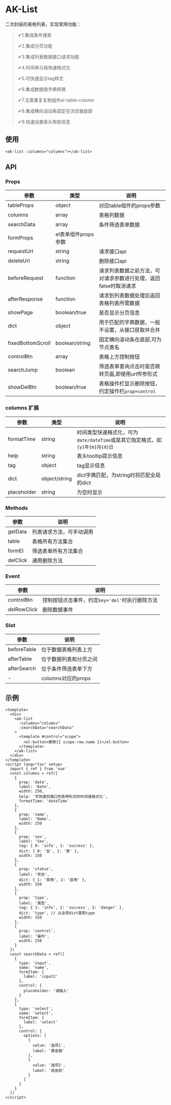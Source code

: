 # AK-List
二次封装的表格列表，实现常用功能：

>✔1.集成条件搜索
> 
>✔2.集成分页功能
> 
>✔3.集成列表数据接口请求功能
> 
>✔4.时间单元格快速格式化
> 
>✔5.可快速显示tag样式
> 
>✔6.集成数据值字典转换
> 
>✔7.无需重复复制组件el-table-column
> 
>✔8.集成横向滚动条固定在浏览器底部
> 
>✔9.快速设置表头帮助信息

## 使用
```vue
<ak-list :columns="columns"></ak-list>
```

## API
 ### Props
| 参数                | 类型             | 说明                                 |
|-------------------|----------------|------------------------------------|
| tableProps        | object         | 对应table组件的props参数                  |
| columns           | array          | 表格列数据                              |
| searchData        | array          | 条件筛选表单数据                           |
| formProps         | el表单组件props参数  |
| requestUrl        | string         | 请求接口api                            |
| deleteUrl         | string         | 删除接口api                            |
| beforeRequest     | function       | 请求列表数据之前方法，可对请求参数进行处理，返回false时取消请求 |
| afterResponse     | function       | 请求到列表数据处理后返回表格列表所需数据               |
| showPage          | boolean/true   | 是否显示分页信息                           |
| dict              | object         | 用于匹配的字典数据，一般不设置，从接口获取并合并           |
| fixedBottomScroll | boolean/string | 固定横向滚动条在底部,可为节点类名                  |
| controlBtn        | array          | 表格上方控制按钮                           |
| searchJump        | boolean        | 筛选表单查询点击时是否跳转页面,即使用url传参形式         |
| showDelBtn        | boolean/true   | 表格操作栏显示删除按钮，约定操作栏`prop=control`    |

### columns 扩展
| 参数          | 类型            | 说明                                                  |
|-------------|---------------|-----------------------------------------------------|
| formatTime  | string        | 时间类型快速格式化，可为`date/dateTime`或是其它指定格式，如`{y}年{m}月{d}日` |
| help        | string        | 表头tooltip提示信息                                       |
| tag         | object        | tag显示信息                                             |
| dict        | object/string | dict字典匹配，为string时将匹配全局的dict                         |
| placeholder | string        | 为空时显示                                               |

### Methods
| 参数       | 说明           |
|----------|--------------|
| getData  | 列表请求方法，可手动调用 |
| table    | 表格所有方法集合     |
| formEl   | 筛选表单所有方法集合   |
| delClick | 通用删除方法       |

### Event
| 参数          | 说明                            |
|-------------|-------------------------------|
| controlBtn  | 控制按钮点击事件，约定`key='del'`时执行删除方法 |
| delRowClick | 删除数据事件                        |


### Slot
| 参数          | 说明              |
|-------------|-----------------|
| beforeTable | 位于数据表格列表上方      |
| afterTable  | 位于数据列表和分页之间     |
| afterSearch | 位于条件筛选表单下方      |
| -           | columns对应的props |


## 示例
```vue
<template>
  <div>
    <ak-list
      :columns="columns"
      :searchData="searchData"
    >
      <template #control="scope">
        <el-button>删除{{ scope.row.name }}</el-button>
      </template>
    </ak-list>
  </div>
</template>
<script lang="tsx" setup>
  import { ref } from 'vue'
  const columns = ref([
    {
      prop: 'date',
      label: 'Date',
      width: 250,
      help: '可快速将接口的各种形式的时间值格式化',
      formatTime: 'dateTime'
    },
    {
      prop: 'name',
      label: 'Name',
      width: 250
    },
    {
      prop: 'sex',
      label: 'Sex',
      tag: { 0: 'info', 1: 'success' },
      dict: { 0: '女', 1: '男' },
      width: 150
    },
    {
      prop: 'status',
      label: '状态',
      dict: { 1: '禁用', 2: '启用' },
      width: 150
    },
    {
      prop: 'type',
      label: '类型',
      tag: { 1: 'info', 2: 'success', 3: 'danger' },
      dict: 'type', // 从全局dict里取type
      width: 150
    },
    {
      prop: 'control',
      label: '操作',
      width: 250
    }
  ])
  const searchData = ref([
    {
      type: 'input',
      name: 'name',
      formItem: {
        label: 'input2'
      },
      control: {
        placeholder: '请输入'
      }
    },
    {
      type: 'select',
      name: 'select',
      formItem: {
        label: 'select'
      },
      control: {
        options: [
          {
            value: '选项1',
            label: '黄金糕'
          },
          {
            value: '选项2',
            label: '双皮奶'
          }
        ]
      }
    }
  ])
</script>

```
